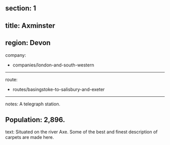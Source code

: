 ﻿section: 1
----
title: Axminster
----
region: Devon
----
company:
- companies/london-and-south-western
----
route:
- routes/basingstoke-to-salisbury-and-exeter
----
notes: A telegraph station.

Population: 2,896.
----
text: Situated on the river Axe. Some of the best and finest description of carpets are made here.
